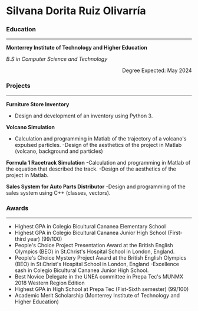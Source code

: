 # Silvana Dorita Ruiz Olivarría
### **Education**
---
**Monterrey Institute of Technology and Higher Education**

_B.S in Computer Science and Technology_ <p dir="rtl">Degree Expected: May 2024

### **Projects**
---
**Furniture Store Inventory**
- Design and development of an inventory using Python 3.

**Volcano Simulation**
- Calculation and programming in Matlab of the trajectory of a volcano's expulsed particles.
-Design of the aesthetics of the project in Matlab (volcano, background and particles)

**Formula 1 Racetrack Simulation**
-Calculation and programming in Matlab of the equation that described the track.
-Design of the aesthetics of the project in Matlab.

**Sales System for Auto Parts Distributor**
-Design and programming of the sales system using C++ (classes, vectors).



### **Awards**
---
- Highest GPA in Colegio Bicultural Cananea Elementary School  
- Highest GPA in Colegio Bicultural Cananea Junior High School (First-third year) (99/100)
- People's Choice Project Presentation Award at the British English Olympics (BEO) in St.Christ's Hospital School in London, England.
- People's Choice Mystery Project Award at the British  English Olympics (BEO) in St.Christ's Hospital School in London, England
-Excellence sash in Colegio Bicultural Cananea Junior High School.
- Best Novice Delegate in the UNEA committee in Prepa Tec's MUNMX 2018 Western Region Edition
- Highest GPA in High School at Prepa Tec (Fist-Sixth semester) (99/100)
- Academic Merit Scholarship (Monterrey Institute of Technology and Higher Education)




